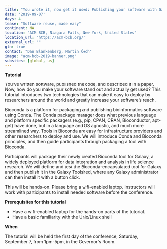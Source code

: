 ```yaml
---
title: "You wrote it, now get it used: Publishing your software with Galaxy and Bioconda"
date: '2019-09-07'
days: 4
tease: "Software reuse, made easy"
continent: NA
location: "ACM BCB, Niagara Falls, New York, United States"
location_url: "https://acm-bcb.org/"
external_url: ""
gtn: true
contact: "Dan Blankenberg, Martin Čech"
image: "acm-bcb-2019-banner.png"
subsites: [global, us]
---
```


**Tutorial**

You’ve written software, published the code, and described it in a paper.  Now, how do you make your software stand out and actually get used?  This tutorial introduces two technologies that can make it easy to deploy by researchers around the world and greatly increase your software’s reach.

Bioconda is a platform for packaging and publishing bioinformatics software using Conda.  The Conda package manager does what previous language and platform specific packagers (e.g., pip, CPAN, CRAN, Bioconductor, apt-get) have done, but in a language and OS agnostic, and much more streamlined way. Tools in Bioconda are easy for infrastructure providers and other researchers to deploy and use. We will introduce Conda and Bioconda principles, and then guide participants through packaging a tool with Bioconda.  

Participants will package their newly created Bioconda tool for Galaxy, a widely deployed platform for data integration and analysis in life science research. We will define and test the Bioconda-encapsulated tool for Galaxy and then publish it in the Galaxy Toolshed, where any Galaxy administrator can then install it with a button click.

This will be hands-on.  Please bring a wifi-enabled laptop. Instructors will work with participants to install needed software before the conference.

**Prerequisites for this tutorial**

* Have a wifi-enabled laptop for the hands-on parts of the tutorial.
* Have a basic familiarity with the Unix/Linux shell

**When**

The tutorial will be held the first day of the conference, Saturday, September 7, from 1pm-5pm, in the Governor's Room.
